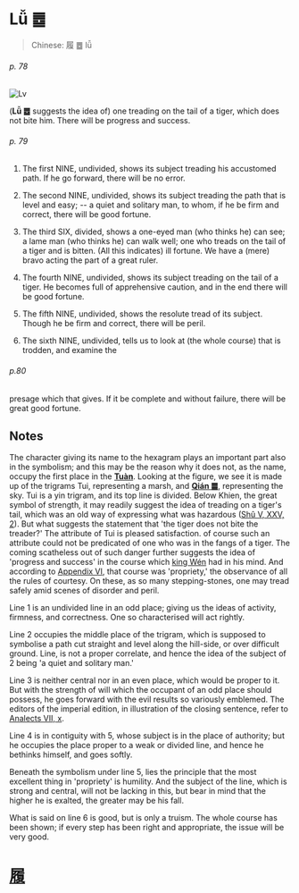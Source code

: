 # Lǚ ䷉

> Chinese: 履 ䷉ lǚ

###### p. 78

![Lv](https://88o.io/wp-content/uploads/2018/09/10-e5b1a5lv.jpg)

(**Lǚ ䷉** suggests the idea of) one treading on the tail of a tiger, which does not bite him. There will be progress and success.

###### p. 79

1. The first NINE, undivided, shows its subject treading his accustomed path. If he go forward, there will be no error.

2. The second NINE, undivided, shows its subject treading the path that is level and easy; -- a quiet and solitary man, to whom, if he be firm and correct, there will be good fortune.

3. The third SIX, divided, shows a one-eyed man (who thinks he) can see; a lame man (who thinks he) can walk well; one who treads on the tail of a tiger and is bitten. (All this indicates) ill fortune. We have a (mere) bravo acting the part of a great ruler.

4. The fourth NINE, undivided, shows its subject treading on the tail of a tiger. He becomes full of apprehensive caution, and in the end there will be good fortune.

5. The fifth NINE, undivided, shows the resolute tread of its subject. Though he be firm and correct, there will be peril.

6. The sixth NINE, undivided, tells us to look at (the whole course) that is trodden, and examine the

###### p.80

presage which that gives. If it be complete and without failure, there will be great good fortune.

## Notes

The character giving its name to the hexagram plays an important part also in the symbolism; and this may be the reason why it does not, as the name, occupy the first place in the [**Tuàn**](https://en.wikipedia.org/wiki/Ten_Wings). Looking at the figure, we see it is made up of the trigrams Tui, representing a marsh, and [**Qián ䷀**](e4b9beqian.md), representing the sky. Tui is a yin trigram, and its top line is divided. Below Khien, the great symbol of strength, it may readily suggest the idea of treading on a tiger's tail, which was an old way of expressing what was hazardous ([Shû V, XXV, 2](https://sacred-texts.com/cfu/sbe03/sbe03004.htm#fn_10)). But what suggests the statement that 'the tiger does not bite the treader?' The attribute of Tui is pleased satisfaction. of course such an attribute could not be predicated of one who was in the fangs of a tiger. The coming scatheless out of such danger further suggests the idea of 'progress and success' in the course which [king Wén](https://en.wikipedia.org/wiki/King_Wen_of_Zhou) had in his mind. And according to [Appendix VI](appendix06s1.md), that course was 'propriety,' the observance of all the rules of courtesy. On these, as so many stepping-stones, one may tread safely amid scenes of disorder and peril.

Line 1 is an undivided line in an odd place; giving us the ideas of activity, firmness, and correctness. One so characterised will act rightly.

Line 2 occupies the middle place of the trigram, which is supposed to symbolise a path cut straight and level along the hill-side, or over difficult ground. Line, is not a proper correlate, and hence the idea of the subject of 2 being 'a quiet and solitary man.'

Line 3 is neither central nor in an even place, which would be proper to it. But with the strength of will which the occupant of an odd place should possess, he goes forward with the evil results so variously emblemed. The editors of the imperial edition, in illustration of the closing sentence, refer to [Analects VII, x](https://www.sacred-texts.com/cfu/sbe03/sbe03004.htm#fn_10).

Line 4 is in contiguity with 5, whose subject is in the place of authority; but he occupies the place proper to a weak or divided line, and hence he bethinks himself, and goes softly.

Beneath the symbolism under line 5, lies the principle that the most excellent thing in 'propriety' is humility. And the subject of the line, which is strong and central, will not be lacking in this, but bear in mind that the higher he is exalted, the greater may be his fall.

What is said on line 6 is good, but is only a truism. The whole course has been shown; if every step has been right and appropriate, the issue will be very good.

# [履](./e5b1a5lv_cn.md)
